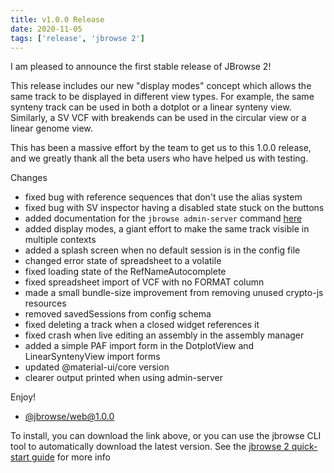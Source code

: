 ```yaml
---
title: v1.0.0 Release
date: 2020-11-05
tags: ['release', 'jbrowse 2']
---
```


I am pleased to announce the first stable release of JBrowse 2!

This release includes our new "display modes" concept which allows the
same track to be displayed in different view types. For example, the same
synteny track can be used in both a dotplot or a linear synteny view.
Similarly, a SV VCF with breakends can be used in the circular view or a
linear genome view.

This has been a massive effort by the team to get us to this 1.0.0 release,
and we greatly thank all the beta users who have helped us with testing.

Changes

- fixed bug with reference sequences that don't use the alias system
- fixed bug with SV inspector having a disabled state stuck on the buttons
- added documentation for the `jbrowse admin-server` command
  [here](/docs/quickstart_gui)
- added display modes, a giant effort to make the same track visible in
  multiple contexts
- added a splash screen when no default session is in the config file
- changed error state of spreadsheet to a volatile
- fixed loading state of the RefNameAutocomplete
- fixed spreadsheet import of VCF with no FORMAT column
- made a small bundle-size improvement from removing unused crypto-js
  resources
- removed savedSessions from config schema
- fixed deleting a track when a closed widget references it
- fixed crash when live editing an assembly in the assembly manager
- added a simple PAF import form in the DotplotView and LinearSyntenyView
  import forms
- updated @material-ui/core version
- clearer output printed when using admin-server

Enjoy!

- [@jbrowse/web@1.0.0](https://github.com/GMOD/jbrowse-components/releases/tag/@jbrowse/web@1.0.0)

To install, you can download the link above, or you can use the jbrowse CLI
tool to automatically download the latest version. See the [jbrowse 2
quick-start guide](https://jbrowse.org/jb2/docs/quickstart_web) for more info

